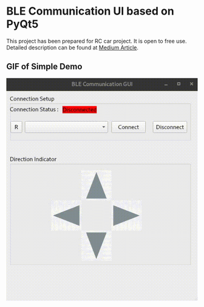 # BLE Communication UI based on PyQt5
This project has been prepared for RC car project. It is open to free use. Detailed description can be found at [Medium Article](https://medium.com/@imlent).
## GIF of Simple Demo
<img src="assets/ui.gif"/>

